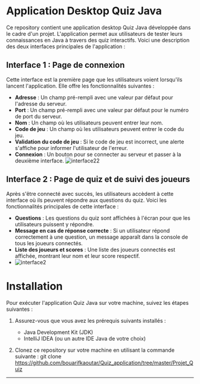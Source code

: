 # Application Desktop Quiz Java

Ce repository contient une application desktop Quiz Java développée dans le cadre d'un projet. L'application permet aux utilisateurs de tester leurs connaissances en Java à travers des quiz interactifs. Voici une description des deux interfaces principales de l'application :

## Interface 1 : Page de connexion

Cette interface est la première page que les utilisateurs voient lorsqu'ils lancent l'application. Elle offre les fonctionnalités suivantes :


- **Adresse** : Un champ pré-rempli avec une valeur par défaut pour l'adresse du serveur.
- **Port** : Un champ pré-rempli avec une valeur par défaut pour le numéro de port du serveur.
- **Nom** : Un champ où les utilisateurs peuvent entrer leur nom.
- **Code de jeu** : Un champ où les utilisateurs peuvent entrer le code du jeu.
- **Validation du code de jeu** : Si le code de jeu est incorrect, une alerte s'affiche pour informer l'utilisateur de l'erreur.
- **Connexion** : Un bouton pour se connecter au serveur et passer à la deuxième interface.
![interface22](https://github.com/bouarifkaoutar/Quiz_application/assets/108548578/dfc419ce-19a8-48b2-9f9d-a4cd5c388254)

## Interface 2 : Page de quiz et de suivi des joueurs

Après s'être connecté avec succès, les utilisateurs accèdent à cette interface où ils peuvent répondre aux questions du quiz. Voici les fonctionnalités principales de cette interface :

- **Questions** : Les questions du quiz sont affichées à l'écran pour que les utilisateurs puissent y répondre.
- **Message en cas de réponse correcte** : Si un utilisateur répond correctement à une question, un message apparaît dans la console de tous les joueurs connectés.
- **Liste des joueurs et scores** : Une liste des joueurs connectés est affichée, montrant leur nom et leur score respectif.
- 
  ![interface2](https://github.com/bouarifkaoutar/Quiz_application/assets/108548578/0565131f-339e-4a80-af1e-d433f204b4fa)

# Installation

Pour exécuter l'application Quiz Java sur votre machine, suivez les étapes suivantes :

1. Assurez-vous que vous avez les prérequis suivants installés :
   - Java Development Kit (JDK)
   - IntelliJ IDEA (ou un autre IDE Java de votre choix)
   

2. Clonez ce repository sur votre machine en utilisant la commande suivante :
   git clone https://github.com/bouarifkaoutar/Quiz_application/tree/master/Projet_Quiz

---



